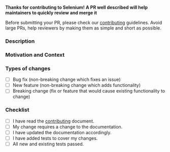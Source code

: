 **Thanks for contributing to Selenium!**
**A PR well described will help maintainers to quickly review and merge it**

Before submitting your PR, please check our [contributing](https://github.com/SeleniumHQ/selenium/blob/trunk/CONTRIBUTING.md) guidelines.
Avoid large PRs, help reviewers by making them as simple and short as possible.


<!--- Provide a general summary of your changes in the Title above -->

### Description 
<!--- Describe your changes in detail -->

### Motivation and Context
<!--- Why is this change required? What problem does it solve? -->

### Types of changes
<!--- What types of changes does your code introduce? Put an `x` in all the boxes that apply: -->
- [ ] Bug fix (non-breaking change which fixes an issue)
- [ ] New feature (non-breaking change which adds functionality)
- [ ] Breaking change (fix or feature that would cause existing functionality to change)

### Checklist
<!--- Go over all the following points, and put an `x` in all the boxes that apply. -->
<!--- If you're unsure about any of these, don't hesitate to ask. We're here to help! -->
- [ ] I have read the [contributing](https://github.com/SeleniumHQ/selenium/blob/trunk/CONTRIBUTING.md) document.
- [ ] My change requires a change to the documentation.
- [ ] I have updated the documentation accordingly.
- [ ] I have added tests to cover my changes.
- [ ] All new and existing tests passed.
<!--- Provide a general summary of your changes in the Title above -->
